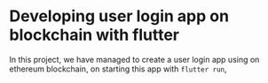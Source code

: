 # Developing user login app on blockchain with flutter

In this project, we have managed to create a user login app using on ethereum blockchain, on starting this app with `flutter run`,







